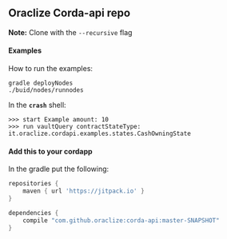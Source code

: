 ## Oraclize Corda-api repo

**Note:** Clone with the `--recursive` flag

#### Examples

How to run the examples:

```$xslt
gradle deployNodes
./buid/nodes/runnodes
```

In the **`crash`** shell:

```$xslt
>>> start Example amount: 10
>>> run vaultQuery contractStateType: it.oraclize.cordapi.examples.states.CashOwningState
```

#### Add this to your cordapp

In the gradle put the following:

```groovy
repositories {
    maven { url 'https://jitpack.io' }
}

dependencies {
    compile "com.github.oraclize:corda-api:master-SNAPSHOT"
}
```